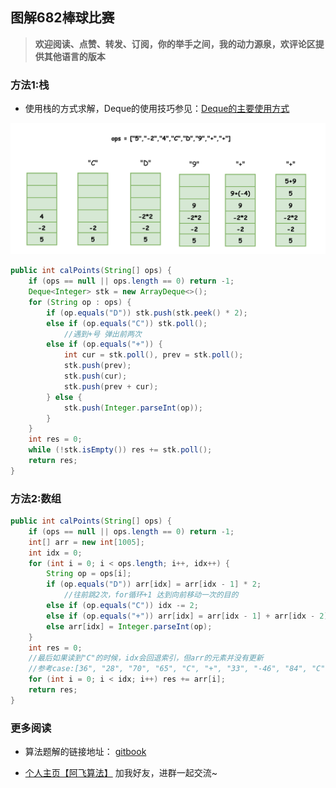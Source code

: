 





## 图解682棒球比赛






> **欢迎阅读、点赞、转发、订阅，你的举手之间，我的动力源泉，欢评论区提供其他语言的版本**



### 方法1:栈

- 使用栈的方式求解，Deque的使用技巧参见：[Deque的主要使用方式](https://cnwangzhou.gitbook.io/algorithm/leetcode/basic_skill)

![](/imgs/leetcode/classify/image-20220326094856575.png)

```java
public int calPoints(String[] ops) {
    if (ops == null || ops.length == 0) return -1;
    Deque<Integer> stk = new ArrayDeque<>();
    for (String op : ops) {
        if (op.equals("D")) stk.push(stk.peek() * 2);
        else if (op.equals("C")) stk.poll();
            //遇到+号 弹出前两次
        else if (op.equals("+")) {
            int cur = stk.poll(), prev = stk.poll();
            stk.push(prev);
            stk.push(cur);
            stk.push(prev + cur);
        } else {
            stk.push(Integer.parseInt(op));
        }
    }
    int res = 0;
    while (!stk.isEmpty()) res += stk.poll();
    return res;
}
```

### 方法2:数组

```java
public int calPoints(String[] ops) {
    if (ops == null || ops.length == 0) return -1;
    int[] arr = new int[1005];
    int idx = 0;
    for (int i = 0; i < ops.length; i++, idx++) {
        String op = ops[i];
        if (op.equals("D")) arr[idx] = arr[idx - 1] * 2;
            //往前跳2次，for循环+1 达到向前移动一次的目的
        else if (op.equals("C")) idx -= 2;
        else if (op.equals("+")) arr[idx] = arr[idx - 1] + arr[idx - 2];
        else arr[idx] = Integer.parseInt(op);
    }
    int res = 0;
    //最后如果读到"C"的时候，idx会回退索引，但arr的元素并没有更新
    //参考case:[36", "28", "70", "65", "C", "+", "33", "-46", "84", "C"]
    for (int i = 0; i < idx; i++) res += arr[i];
    return res;
}
```

### 更多阅读

- 算法题解的链接地址： [gitbook](https://cnwangzhou.gitbook.io/algorithm/)

- [个人主页【阿飞算法】](https://blog.csdn.net/wat1r/article/details/117533156) 加我好友，进群一起交流~
